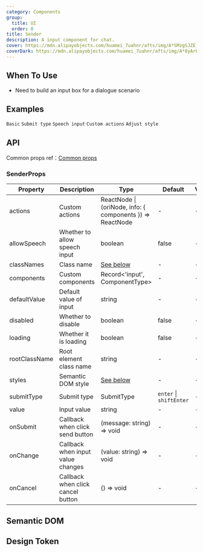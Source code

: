 ```yaml
---
category: Components
group:
  title: UI
  order: 0
title: Sender
description: A input component for chat.
cover: https://mdn.alipayobjects.com/huamei_7uahnr/afts/img/A*SMzgSJZE_AwAAAAAAAAAAAAADrJ8AQ/original
coverDark: https://mdn.alipayobjects.com/huamei_7uahnr/afts/img/A*8yArQ43EGccAAAAAAAAAAAAADrJ8AQ/original
---
```


## When To Use

- Need to build an input box for a dialogue scenario

## Examples

<!-- prettier-ignore -->
<code src="./demo/basic.tsx">Basic</code>
<code src="./demo/submitType.tsx">Submit type</code>
<code src="./demo/speech.tsx">Speech input</code>
<code src="./demo/actions.tsx">Custom actions</code>
<code src="./demo/send-style.tsx">Adjust style</code>

## API

Common props ref：[Common props](/docs/react/common-props)

### SenderProps

| Property | Description | Type | Default | Version |
| --- | --- | --- | --- | --- |
| actions | Custom actions | ReactNode \| (oriNode, info: { components }) => ReactNode | - | - |
| allowSpeech | Whether to allow speech input | boolean | false | - |
| classNames | Class name | [See below](#semantic-dom) | - | - |
| components | Custom components | Record<'input', ComponentType> | - | - |
| defaultValue | Default value of input | string | - | - |
| disabled | Whether to disable | boolean | false | - |
| loading | Whether it is loading | boolean | false | - |
| rootClassName | Root element class name | string | - | - |
| styles | Semantic DOM style | [See below](#semantic-dom) | - | - |
| submitType | Submit type | SubmitType | `enter` \| `shiftEnter` | - |
| value | Input value | string | - | - |
| onSubmit | Callback when click send button | (message: string) => void | - | - |
| onChange | Callback when input value changes | (value: string) => void | - | - |
| onCancel | Callback when click cancel button | () => void | - | - |

## Semantic DOM

<code src="./demo/_semantic.tsx" simplify="true"></code>

## Design Token

<ComponentTokenTable component="Sender"></ComponentTokenTable>

